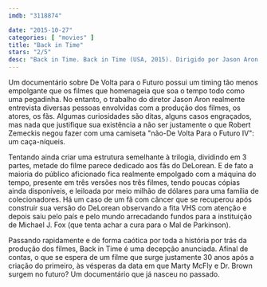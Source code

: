 ```yaml
---
imdb: "3118874"

date: "2015-10-27"
categories: [ "movies" ]
title: "Back in Time"
stars: "2/5"
desc: "Back in Time. Back in Time (USA, 2015). Dirigido por Jason Aron. Com Michael J. Fox, Christopher Lloyd, Lea Thompson, Claudia Wells, Steven Spielberg, Robert Zemeckis, Jeffrey Weissman, James Tolkan, Bob Gale."
---
```

Um documentário sobre De Volta para o Futuro possui um timing tão menos empolgante que os filmes que homenageia que soa o tempo todo como uma pegadinha. No entanto, o trabalho do diretor Jason Aron realmente entrevista diversas pessoas envolvidas com a produção dos filmes, os atores, os fãs. Algumas curiosidades são ditas, alguns casos engraçados, mas nada que justifique sua existência a não ser justamente o que Robert Zemeckis negou fazer com uma camiseta "não-De Volta Para o Futuro IV": um caça-níqueis.

Tentando ainda criar uma estrutura semelhante à trilogia, dividindo em 3 partes, metade do filme parece dedicado aos fãs do DeLorean. E de fato a maioria do público aficionado fica realmente empolgado com a máquina do tempo, presente em três versões nos três filmes, tendo poucas cópias ainda disponíveis, e leiloada por meio milhão de dólares para uma família de colecionadores. Há um caso de um fã com câncer que se recuperou após construir sua versão do DeLorean observando a fita VHS com atenção e depois saiu pelo país e pelo mundo arrecadando fundos para a instituição de Michael J. Fox (que tenta achar a cura para o Mal de Parkinson).

Passando rapidamente e de forma caótica por toda a história por trás da produção dos filmes, Back in Time é uma decepção anunciada. Afinal de contas, o que se espera de um filme que surge justamente 30 anos após a criação do primeiro, às vésperas da data em que Marty McFly e Dr. Brown surgem no futuro? Um documentário que já nasceu no passado.
